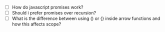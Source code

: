 - [ ] How do javascript promises work?
- [ ] Should i prefer promises over recursion?
- [ ] What is the difference between using () or {} inside arrow functions and how this affects scope?